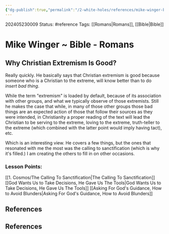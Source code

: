 ```yaml
---
{"dg-publish":true,"permalink":"/2-white-holes/references/mike-winger-bible-romans/"}
---
```


202405230009
Status: #reference
Tags: [[Romans\|Romans]], [[Bible\|Bible]]
# Mike Winger ~ Bible - Romans

## Why Christian Extremism Is Good?
Really quickly. He basically says that Christian extremism is good because someone who is a Christian to the extreme, will know better than to do *insert bad thing*.

While the term "extremism" is loaded by default, because of its association with other groups, and what we typically observe of those extremists. Still he makes the case that while, in many of those other groups those bad things are an expected action of those that follow their sources as they were intended, in Christianity a proper reading of the text will lead the Christian to be serving to the extreme, loving to the extreme, truth-teller to the extreme (which combined with the latter point would imply having tact), etc. 

Which is an interesting view.
He covers a few things, but the ones that resonated with me the most was the calling to sanctification (which is why it's filled.) I am creating the others to fill in on other occasions.

### Lesson Points:
[[1. Cosmos/The Calling To Sanctification\|The Calling To Sanctification]]
[[God Wants Us to Take Decisions, He Gave Us The Tools\|God Wants Us to Take Decisions, He Gave Us The Tools]]
[[Asking For God's Guidance, How to Avoid Blunders\|Asking For God's Guidance, How to Avoid Blunders]]


## References



## References
